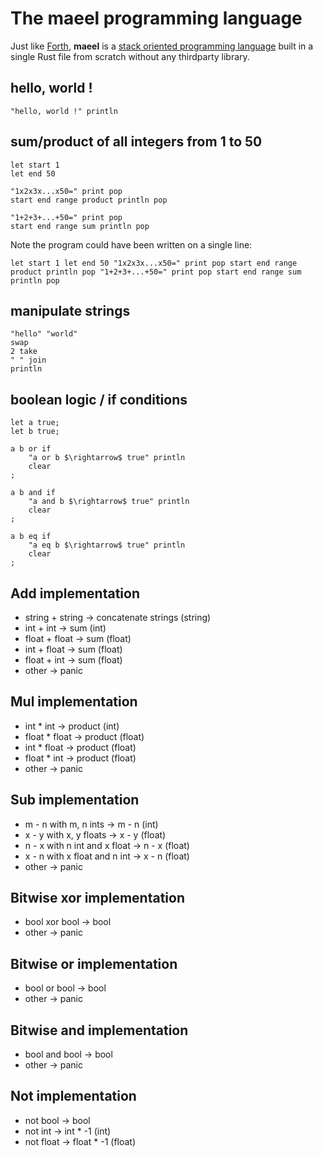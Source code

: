 # The maeel programming language

Just like [Forth](https://en.wikipedia.org/wiki/Forth_(programming_language)), **maeel** is a [stack oriented programming language](https://en.wikipedia.org/wiki/Stack-oriented_programming) built in a single Rust file from scratch without any thirdparty library.

## hello, world !

```
"hello, world !" println
```

## sum/product of all integers from 1 to 50

```
let start 1
let end 50

"1x2x3x...x50=" print pop
start end range product println pop

"1+2+3+...+50=" print pop
start end range sum println pop
```

Note the program could have been written on a single line:
```
let start 1 let end 50 "1x2x3x...x50=" print pop start end range product println pop "1+2+3+...+50=" print pop start end range sum println pop
```

## manipulate strings

```
"hello" "world"
swap
2 take
" " join
println
```

## boolean logic / if conditions

```
let a true;
let b true; 

a b or if
    "a or b $\rightarrow$ true" println
    clear
;

a b and if
    "a and b $\rightarrow$ true" println
    clear
;

a b eq if
    "a eq b $\rightarrow$ true" println
    clear
;
```

## Add implementation

- string + string $\rightarrow$ concatenate strings (string)
- int + int $\rightarrow$ sum (int)
- float + float $\rightarrow$ sum (float)
- int + float $\rightarrow$ sum (float)
- float + int $\rightarrow$ sum (float)
- other $\rightarrow$ panic

## Mul implementation

- int * int $\rightarrow$ product (int)
- float * float $\rightarrow$ product (float)
- int * float $\rightarrow$ product (float)
- float * int $\rightarrow$ product (float)
- other $\rightarrow$ panic

## Sub implementation

- m - n with m, n ints $\rightarrow$ m - n (int)
- x - y with x, y floats $\rightarrow$ x - y (float)
- n - x with n int and x float $\rightarrow$ n - x (float)
- x - n with x float and n int $\rightarrow$ x - n (float)
- other $\rightarrow$ panic

## Bitwise xor implementation

- bool xor bool $\rightarrow$ bool
- other $\rightarrow$ panic

## Bitwise or implementation

- bool or bool $\rightarrow$ bool
- other $\rightarrow$ panic

## Bitwise and implementation

- bool and bool $\rightarrow$ bool
- other $\rightarrow$ panic

## Not implementation

- not bool $\rightarrow$ bool
- not int $\rightarrow$ int * -1 (int)
- not float $\rightarrow$ float * -1 (float)
